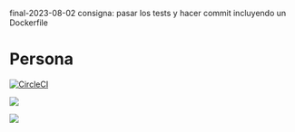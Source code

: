 final-2023-08-02
consigna:
pasar los tests y hacer commit incluyendo un Dockerfile

# Persona

[![CircleCI](https://dl.circleci.com/status-badge/img/gh/Carla-Sofia-Centeleghe/Practica_Final_Compu1/tree/main.svg?style=svg)](https://dl.circleci.com/status-badge/redirect/gh/Carla-Sofia-Centeleghe/Practica_Final_Compu1/tree/main)

<a href="https://codeclimate.com/github/Carla-Sofia-Centeleghe/4enLinea/maintainability"><img src="https://api.codeclimate.com/v1/badges/cfeed15e72cf34a383d4/maintainability" /></a>

<a href="https://codeclimate.com/github/Carla-Sofia-Centeleghe/4enLinea/test_coverage"><img src="https://api.codeclimate.com/v1/badges/cfeed15e72cf34a383d4/test_coverage" /></a>